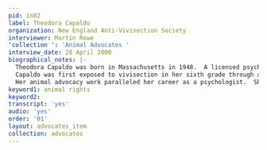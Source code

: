 ```yaml
---
pid: in02
label: Theodora Capaldo
organization: New England Anti-Vivisection Society
interviewer: Martin Rowe
'collection ': 'Animal Advocates '
interview_date: 28 April 2000
biographical_notes: |-
  Theodora Capaldo was born in Massachusetts in 1948.  A licensed psychologist with more than twenty-five years of experience in her field, she holds a Doctorate of Education from Boston University and an M.A. in Applied Clinical Practices in Psychology from the University of Hartford.  She is a member of the American Psychological Association, the Massachusetts Psychological Association, and the Board of Psychological Specialties of the American Board of Forensic Examiners.  She has taught college-level psychology and served as the director of counseling at a liberal arts college.  As a practicing psychotherapist, she has worked extensively with individuals and couples.
  Capaldo was first exposed to vivisection in her sixth grade through a New England Anti-Vivisection Society (NEAVS) publication.  Her sensitivity to animal issues brought to her practice an awareness of:  the connection between animal and human abuse; the consequences of being forced to participate in animal use/abuse; and an understanding of what contributes to moral development and compassion.
  Her animal advocacy work paralleled her career as a psychologist.  She has served on the board of several national animal advocacy organizations in the U.S., including Psychologists for the Ethical Treatment of Animals (PsyETA).  She is co-founder of the Carriage Horse Action Committee of Boston and was New England Regional Outreach Coordinator for the Mobilization for Animals’ primate rallies.  She also co-coordinated an Endangered Species in Oriental Medicine grassroots outreach effort that reached alternative medicine facilities throughout the U.S.  She is currently President and Executive Director of NEAVS and its educational affiliate, the Ethical Science and Education Coalition (ESEC).
keyword1: animal rights
keyword2: 
transcript: 'yes'
audio: 'yes'
order: '01'
layout: advocates_item
collection: advocates
---
```

